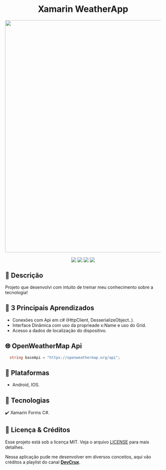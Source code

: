 <p align="center" >
  <h1 align="center"> Xamarin WeatherApp </h1>
</p>

<p align="center" >
  <img align="center" width="750px" src="https://i.pinimg.com/originals/16/e4/51/16e451e5afcfe9850a0044f2e0606655.png" />
</p>

<p align="center" >  
  <img align="center" src="https://img.shields.io/github/last-commit/amador2014/Xamarin-WeatherApp">
  <img align="center" src="https://img.shields.io/github/license/amador2014/Xamarin-WeatherApp" />
  <img align="center" src="https://img.shields.io/github/languages/count/amador2014/Xamarin-WeatherApp" />
  <img align="center" src="https://img.shields.io/github/languages/top/amador2014/Xamarin-WeatherApp" />
</p>


## :pushpin: Descrição
Projeto que desenvolvi com intuito de treinar meu conhecimento sobre a tecnologia!

## :brain: 3 Principais Aprendizados 
- Conexões com Api em c# (HttpClient, DesserializeObject..).
- Interface Dinâmica com uso da proprieade x:Name e uso do Grid.
- Acesso a dados de localização do dispositivo.

## :globe_with_meridians: OpenWeatherMap Api

```cs 
  string baseApi = "https://openweathermap.org/api";
```

## :iphone: Plataformas
- Android, IOS.

## :rocket: Tecnologias
:heavy_check_mark: Xamarin Forms C#.

## :memo: Licença & Créditos
Esse projeto está sob a licença MIT. Veja o arquivo [LICENSE](LICENSE.md) para mais detalhes.


Nessa aplicação pude me desenvolver em diversos conceitos, aqui vão créditos a playlist do canal [**DevCrux**](https://www.youtube.com/watch?v=ALV7hWJ_Vnw&list=PLsVdRN_cc4gveR7EOH5WZHQK1Jt75TOK7).
